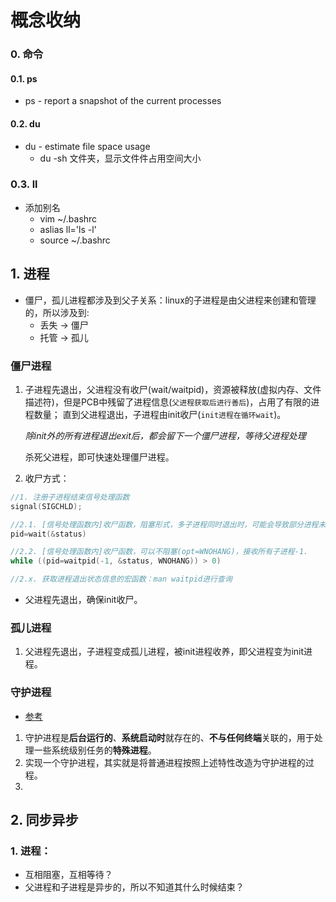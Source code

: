 # 概念收纳

### 0. 命令

#### 0.1. ps

- ps - report a snapshot of the current processes

#### 0.2. du

- du - estimate file space usage
  - du -sh 文件夹，显示文件件占用空间大小

### 0.3. ll

- 添加别名
  - vim ~/.bashrc
  - aslias ll='ls -l'
  - source ~/.bashrc

## 1. 进程

- 僵尸，孤儿进程都涉及到父子关系：linux的子进程是由父进程来创建和管理的，所以涉及到:
  - 丢失 -> 僵尸
  - 托管 -> 孤儿

### 僵尸进程<defunct>

1. 子进程先退出，父进程没有收尸(wait/waitpid)，资源被释放(虚拟内存、文件描述符)，但是PCB中残留了进程信息(`父进程获取后进行善后`)，占用了有限的进程数量；
    直到父进程退出，子进程由init收尸(`init进程在循环wait`)。

    *除init外的所有进程退出exit后，都会留下一个僵尸进程，等待父进程处理*
    
    杀死父进程，即可快速处理僵尸进程。
    
2. 收尸方式：
```c
//1. 注册子进程结束信号处理函数
signal(SIGCHLD);

//2.1. [信号处理函数内]收尸函数，阻塞形式，多子进程同时退出时，可能会导致部分进程未被收尸处理。
pid=wait(&status)

//2.2. [信号处理函数内]收尸函数，可以不阻塞(opt=WNOHANG)，接收所有子进程-1.
while ((pid=waitpid(-1, &status, WNOHANG)) > 0)

//2.x. 获取进程退出状态信息的宏函数：man waitpid进行查询
```

- 父进程先退出，确保init收尸。

### 孤儿进程<ppid init>

1. 父进程先退出，子进程变成孤儿进程，被init进程收养，即父进程变为init进程。

### 守护进程

- [参考](https://blog.csdn.net/mijichui2153/article/details/81394387)

1. 守护进程是**后台运行的**、**系统启动时**就存在的、**不与任何终端**关联的，用于处理一些系统级别任务的**特殊进程**。
2. 实现一个守护进程，其实就是将普通进程按照上述特性改造为守护进程的过程。
3. 

## 2. 同步异步

### 1. 进程：

- 互相阻塞，互相等待？
- 父进程和子进程是异步的，所以不知道其什么时候结束？